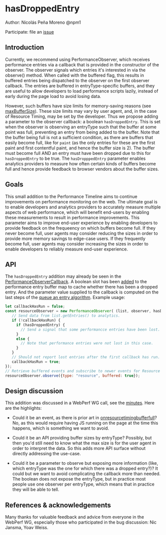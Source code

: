 # hasDroppedEntry

Author: Nicolás Peña Moreno @npm1

Participate: file an [issue](https://github.com/w3c/performance-timeline/issues/)

## Introduction

Currently, we recommend using PerformanceObserver, which receives performance entries via a callback that is provided in the constructor of the observer.
The observer signals which entries it's interested in via the observe() method.
When called with the buffered flag, this results in buffered entries being dispatched to the observer on the first observer callback.
The entries are buffered in entryType-specific buffers, and they are useful to allow developers to load performance scripts lazily, instead of early during the page load to avoid losing data.

However, such buffers have size limits for memory-saving reasons (see [maxBufferSize](https://w3c.github.io/timing-entrytypes-registry/#dfn-maxbuffersize)).
These size limits may vary by user agent, and, in the case of Resource Timing, may be set by the developer.
Thus we propose adding a parameter to the observer callback: a boolean `hasDroppedEntry`.
This is set when the observer is observing an entryType such that the buffer at some point was full, preventing an entry from being added to the buffer.
Note that the buffer being full is not a sufficient condition, as there are buffers that easily become full, like for `paint` (as the only entries for these are the first paint and first contentful paint, and hence the buffer size is 2).
The buffer must become full AND an entry must have been dropped due to this for `hasDroppedEntry` to be true.
The `hasDropppedEntry` parameter enables analytics providers to measure how often certain kinds of buffers become full and hence provide feedback to browser vendors about the buffer sizes.

## Goals

This small addition to the Performance Timeline aims to continue improvements on performance monitoring on the web.
The ultimate goal is to enable developers and analytics providers to accurately measure multiple aspects of web performance, which will benefit end-users by enabling these measurements to result in performance improvements.
This parameter aims to improve end-user experience by enabling developers to provide feedback on the frequeency on which buffers become full.
If they never become full, user agents may consider reducing the sizes in order to provide more memory savings to edge-case users.
If they frequently become full, user agents may consider increasing the sizes in order to enable developers to reliably measure end-user experience.

## API

The `hasDroppedEntry` addition may already be seen in the [PerformanceObserverCallback](https://w3c.github.io/performance-timeline/#dom-performanceobservercallback). A boolean slot has been [added](https://w3c.github.io/performance-timeline/#dfn-has-dropped-entry) to the performance entry buffer map to cache whether there has been a dropped entry. And the parameter value supplied to the callback is computed on the last steps of the [queue an entry algorithm](https://w3c.github.io/performance-timeline/#queue-a-performanceentry). Example usage:

```js
let callbackHasRun = false;
const resourceObserver = new PerformanceObserver( (list, observer, hasDroppedEntry) => {
   // Send data from list.getEntries() to analytics.
   if (!callbackHasRun) {
     if (hasDroppedEntry) {
       // Send a signal that some performancce entries have been lost.
     }
     else {
       // Note that performance entries were not lost in this case.
     }
   }
   // Should not report lost entries after the first callback has run.
   callbackHasRun = true;
});
// Retrieve buffered events and subscribe to newer events for Resource Timing.
resourceObserver.observe({type: "resource", buffered: true});

```

## Design discussion

This addition was discussed in a WebPerf WG call, see the [minutes](https://docs.google.com/document/d/e/2PACX-1vQE0yblkBXaUueIEHhmtH36ccxDVmY48ivhPFNOV4m2k9mjbmRXsBWK5b39UM33ay5X8rSUw3IwuBXw/pub).
Here are the highlights:

* Could it be an event, as there is prior art in [onresourcetimingbufferfull](https://www.w3.org/TR/resource-timing-2/#dom-performance-onresourcetimingbufferfull)?
No, as this would require having JS running on the page at the time this happens, which is something we want to avoid.

* Could it be an API providing buffer sizes by entryType? Possibly, but then you'd still need to know what the max size is for the user agent in order to interpret the data.
So this adds more API surface without directly addressing the use-case.

* Could it be a parameter to observe but exposing more information (like, which entryType was the one for which there was a dropped entry?)?
It could but we want to avoid complicating the callback more than needed.
The boolean does not expose the entryType, but in practice most people use one observer per entryType, which means that in practice they will be able to tell.

## References & acknowledgements

Many thanks for valuable feedback and advice from everyone in the WebPerf WG, especially those who participated in the bug discussion: Nic Jansma, Yoav Weiss.
